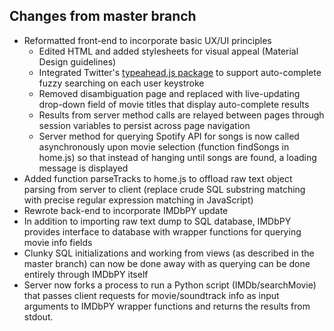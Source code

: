 ## Changes from master branch
* Reformatted front-end to incorporate basic UX/UI principles
  * Edited HTML and added stylesheets for visual appeal (Material Design guidelines)
  * Integrated Twitter's [typeahead.js package](http://twitter.github.io/typeahead.js/) to support auto-complete fuzzy searching on each user keystroke
  * Removed disambiguation page and replaced with live-updating drop-down field of movie titles that display auto-complete results
  * Results from server method calls are relayed between pages through session variables to persist across page navigation
  * Server method for querying Spotify API for songs is now called asynchronously upon movie selection (function findSongs in home.js) so that instead of hanging until songs are found, a loading message is displayed
* Added function parseTracks to home.js to offload raw text object parsing from server to client (replace crude SQL substring matching with precise regular expression matching in JavaScript)
* Rewrote back-end to incorporate IMDbPY update
 * In addition to importing raw text dump to SQL database, IMDbPY provides interface to database with wrapper functions for querying movie info fields
 * Clunky SQL initializations and working from views (as described in the master branch) can now be done away with as querying can be done entirely through IMDbPY itself
 * Server now forks a process to run a Python script (IMDb/searchMovie) that passes client requests for movie/soundtrack info as input arguments to IMDbPY wrapper functions and returns the results from stdout.
